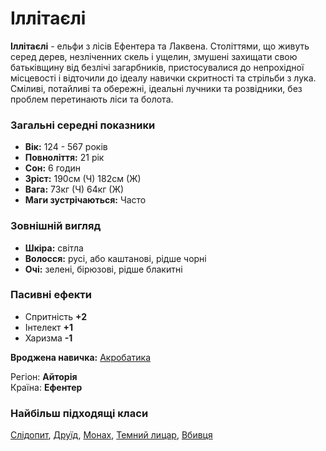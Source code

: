 # Іллітаєлі

**Іллітаєлі** - ельфи з лісів Ефентера та Лаквена. Століттями, що живуть серед дерев, незліченних скель і ущелин, змушені захищати свою батьківщину від безлічі загарбників, пристосувалися до непрохідної місцевості і відточили до ідеалу навички скритності та стрільби з лука.<br />
Сміливі, потайливі та обережні, ідеальні лучники та розвідники, без проблем перетинають ліси та болота.

### Загальні середні показники
  - **Вік:** 124 - 567 років
  - **Повноліття:** 21 рік
  - **Сон:** 6 годин
  - **Зріст:** 190см (Ч) 182см (Ж)
  - **Вага:** 73кг (Ч) 64кг (Ж)
  - **Маги зустрічаються:** Часто

### Зовнішній вигляд
  - **Шкіра:** світла
  - **Волосся:** русі, або каштанові, рідше чорні
  - **Очі:** зелені, бірюзові, рідше блакитні

### Пасивні ефекти
  - Спритність **+2**
  - Інтелект **+1**
  - Харизма **-1**

**Вроджена навичка:** [Акробатика](/docs/characters/index.md#acrobatics)

Регіон: **Айторія**<br />
Країна: **Ефентер**

### Найбільш підходящі класи

[Слідопит](/docs/classes/ranger), [Друїд](/docs/classes/druid), [Монах](/docs/classes/monk), [Темний лицар](/docs/classes/dark-knight), [Вбивця](/docs/classes/killer)